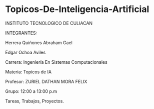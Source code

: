 # Topicos-De-Inteligencia-Artificial


INSTITUTO TECNOLOGICO DE CULIACAN

INTEGRANTES:

Herrera Quiñones Abraham Gael

Edgar Ochoa Aviles


Carrera: Ingeniería En Sistemas Computacionales

Materia: Topicos de IA

Profesor: ZURIEL DATHAN MORA FELIX

Grupo: 12:00 a 13:00 p.m

Tareas, Trabajos, Proyectos.

